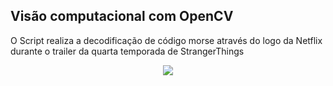 ## Visão computacional com OpenCV

O Script realiza a decodificação de código morse através do logo da Netflix durante o trailer da quarta temporada de StrangerThings

<p align="center">
  <img src="https://github.com/juniorverli/deeplearning/blob/main/assets/morseCode_StrangerThingsTrailer.gif">
</p>
